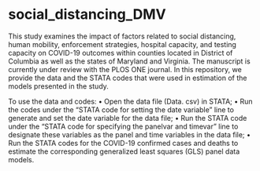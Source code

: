 # social_distancing_DMV

This study examines the impact of factors related to social distancing, human mobility, enforcement strategies, hospital capacity, and testing capacity on COVID-19 outcomes within counties located in District of Columbia as well as the states of Maryland and Virginia. The manuscript is currently under review with the PLOS ONE journal.
In this repository, we provide the data and the STATA codes that were used in estimation of the models presented in the study. 

To use the data and codes:
•	Open the data file (Data. csv) in STATA;
•	Run the codes under the “STATA code for setting the date variable” line to generate and set the date variable for the data file;
•	Run the STATA code under the “STATA code for specifying the panelvar and timevar” line to designate these variables as the panel and time variables in the data file;
•	Run the STATA codes for the COVID-19 confirmed cases and deaths to estimate the corresponding generalized least squares (GLS) panel data models.
